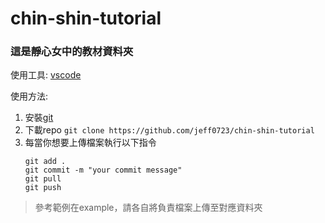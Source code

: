 # chin-shin-tutorial

### 這是靜心女中的教材資料夾

使用工具: [vscode](https://code.visualstudio.com/)<br/>

使用方法:
1. 安裝[git](https://git-scm.com/book/zh-tw/v2/%E9%96%8B%E5%A7%8B-Git-%E5%AE%89%E8%A3%9D%E6%95%99%E5%AD%B8) 
2. 下載repo ```git clone https://github.com/jeff0723/chin-shin-tutorial``` 
3. 每當你想要上傳檔案執行以下指令 
    ``` 
    git add .
    git commit -m "your commit message"
    git pull
    git push
    ```

> 參考範例在example，請各自將負責檔案上傳至對應資料夾
